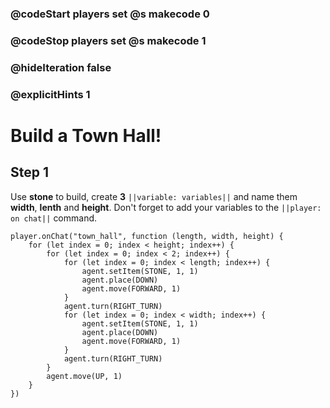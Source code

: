 ### @codeStart players set @s makecode 0
### @codeStop players set @s makecode 1

### @hideIteration false 
### @explicitHints 1


# Build a Town Hall!

## Step 1
Use **stone** to build, create **3** ``||variable: variables||`` and name them **width**, **lenth** and **height**. Don't forget to add your variables to the ``||player: on chat||`` command.  

```ghost
player.onChat("town_hall", function (length, width, height) {
    for (let index = 0; index < height; index++) {
        for (let index = 0; index < 2; index++) {
            for (let index = 0; index < length; index++) {
                agent.setItem(STONE, 1, 1)
                agent.place(DOWN)
                agent.move(FORWARD, 1)
            }
            agent.turn(RIGHT_TURN)
            for (let index = 0; index < width; index++) {
                agent.setItem(STONE, 1, 1)
                agent.place(DOWN)
                agent.move(FORWARD, 1)
            }
            agent.turn(RIGHT_TURN)
        }
        agent.move(UP, 1)
    }
})
```
